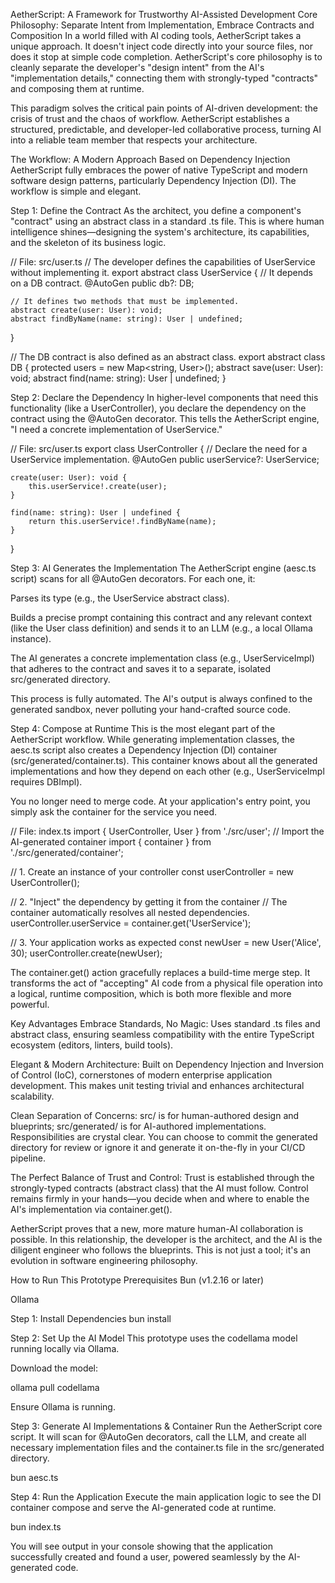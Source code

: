 AetherScript: A Framework for Trustworthy AI-Assisted Development
Core Philosophy: Separate Intent from Implementation, Embrace Contracts and Composition
In a world filled with AI coding tools, AetherScript takes a unique approach. It doesn't inject code directly into your source files, nor does it stop at simple code completion. AetherScript's core philosophy is to cleanly separate the developer's "design intent" from the AI's "implementation details," connecting them with strongly-typed "contracts" and composing them at runtime.

This paradigm solves the critical pain points of AI-driven development: the crisis of trust and the chaos of workflow. AetherScript establishes a structured, predictable, and developer-led collaborative process, turning AI into a reliable team member that respects your architecture.

The Workflow: A Modern Approach Based on Dependency Injection
AetherScript fully embraces the power of native TypeScript and modern software design patterns, particularly Dependency Injection (DI). The workflow is simple and elegant.

Step 1: Define the Contract
As the architect, you define a component's "contract" using an abstract class in a standard .ts file. This is where human intelligence shines—designing the system's architecture, its capabilities, and the skeleton of its business logic.

// File: src/user.ts
// The developer defines the capabilities of UserService without implementing it.
export abstract class UserService {
    // It depends on a DB contract.
    @AutoGen
    public db?: DB;

    // It defines two methods that must be implemented.
    abstract create(user: User): void;
    abstract findByName(name: string): User | undefined;
}

// The DB contract is also defined as an abstract class.
export abstract class DB {
    protected users = new Map<string, User>();
    abstract save(user: User): void;
    abstract find(name: string): User | undefined;
}

Step 2: Declare the Dependency
In higher-level components that need this functionality (like a UserController), you declare the dependency on the contract using the @AutoGen decorator. This tells the AetherScript engine, "I need a concrete implementation of UserService."

// File: src/user.ts
export class UserController {
    // Declare the need for a UserService implementation.
    @AutoGen
    public userService?: UserService;

    create(user: User): void {
        this.userService!.create(user);
    }

    find(name: string): User | undefined {
        return this.userService!.findByName(name);
    }
}

Step 3: AI Generates the Implementation
The AetherScript engine (aesc.ts script) scans for all @AutoGen decorators. For each one, it:

Parses its type (e.g., the UserService abstract class).

Builds a precise prompt containing this contract and any relevant context (like the User class definition) and sends it to an LLM (e.g., a local Ollama instance).

The AI generates a concrete implementation class (e.g., UserServiceImpl) that adheres to the contract and saves it to a separate, isolated src/generated directory.

This process is fully automated. The AI's output is always confined to the generated sandbox, never polluting your hand-crafted source code.

Step 4: Compose at Runtime
This is the most elegant part of the AetherScript workflow. While generating implementation classes, the aesc.ts script also creates a Dependency Injection (DI) container (src/generated/container.ts). This container knows about all the generated implementations and how they depend on each other (e.g., UserServiceImpl requires DBImpl).

You no longer need to merge code. At your application's entry point, you simply ask the container for the service you need.

// File: index.ts
import { UserController, User } from './src/user';
// Import the AI-generated container
import { container } from './src/generated/container';

// 1. Create an instance of your controller
const userController = new UserController();

// 2. "Inject" the dependency by getting it from the container
// The container automatically resolves all nested dependencies.
userController.userService = container.get('UserService');

// 3. Your application works as expected
const newUser = new User('Alice', 30);
userController.create(newUser);

The container.get() action gracefully replaces a build-time merge step. It transforms the act of "accepting" AI code from a physical file operation into a logical, runtime composition, which is both more flexible and more powerful.

Key Advantages
Embrace Standards, No Magic: Uses standard .ts files and abstract class, ensuring seamless compatibility with the entire TypeScript ecosystem (editors, linters, build tools).

Elegant & Modern Architecture: Built on Dependency Injection and Inversion of Control (IoC), cornerstones of modern enterprise application development. This makes unit testing trivial and enhances architectural scalability.

Clean Separation of Concerns: src/ is for human-authored design and blueprints; src/generated/ is for AI-authored implementations. Responsibilities are crystal clear. You can choose to commit the generated directory for review or ignore it and generate it on-the-fly in your CI/CD pipeline.

The Perfect Balance of Trust and Control: Trust is established through the strongly-typed contracts (abstract class) that the AI must follow. Control remains firmly in your hands—you decide when and where to enable the AI's implementation via container.get().

AetherScript proves that a new, more mature human-AI collaboration is possible. In this relationship, the developer is the architect, and the AI is the diligent engineer who follows the blueprints. This is not just a tool; it's an evolution in software engineering philosophy.

How to Run This Prototype
Prerequisites
Bun (v1.2.16 or later)

Ollama

Step 1: Install Dependencies
bun install

Step 2: Set Up the AI Model
This prototype uses the codellama model running locally via Ollama.

Download the model:

ollama pull codellama

Ensure Ollama is running.

Step 3: Generate AI Implementations & Container
Run the AetherScript core script. It will scan for @AutoGen decorators, call the LLM, and create all necessary implementation files and the container.ts file in the src/generated directory.

bun aesc.ts

Step 4: Run the Application
Execute the main application logic to see the DI container compose and serve the AI-generated code at runtime.

bun index.ts

You will see output in your console showing that the application successfully created and found a user, powered seamlessly by the AI-generated code.